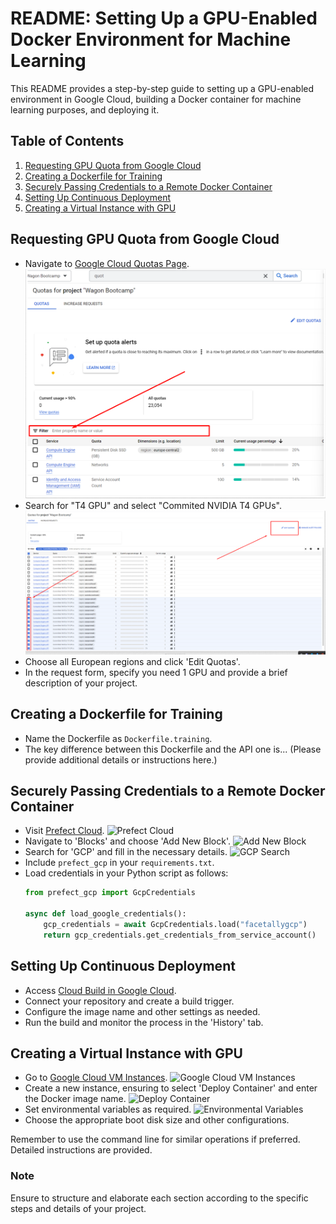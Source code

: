 # README: Setting Up a GPU-Enabled Docker Environment for Machine Learning

This README provides a step-by-step guide to setting up a GPU-enabled environment in Google Cloud, building a Docker container for machine learning purposes, and deploying it.

## Table of Contents
1. [Requesting GPU Quota from Google Cloud](#requesting-gpu-quota-from-google-cloud)
2. [Creating a Dockerfile for Training](#creating-a-dockerfile-for-training)
3. [Securely Passing Credentials to a Remote Docker Container](#securely-passing-credentials-to-a-remote-docker-container)
4. [Setting Up Continuous Deployment](#setting-up-continuous-deployment)
5. [Creating a Virtual Instance with GPU](#creating-a-virtual-instance-with-gpu)

## Requesting GPU Quota from Google Cloud
- Navigate to [Google Cloud Quotas Page](https://console.cloud.google.com/iam-admin/quotas).
  ![Google Cloud Quotas Page](screenshots/image1.png)
- Search for "T4 GPU" and select "Commited NVIDIA T4 GPUs".
  ![T4 GPU Selection](screenshots/image2.png)
- Choose all European regions and click 'Edit Quotas'.
- In the request form, specify you need 1 GPU and provide a brief description of your project.

## Creating a Dockerfile for Training
- Name the Dockerfile as `Dockerfile.training`.
- The key difference between this Dockerfile and the API one is...
  (Please provide additional details or instructions here.)

## Securely Passing Credentials to a Remote Docker Container
- Visit [Prefect Cloud](https://app.prefect.cloud/).
  ![Prefect Cloud](https://prnt.sc/sVd-LbKRusNQ)
- Navigate to 'Blocks' and choose 'Add New Block'.
  ![Add New Block](https://prnt.sc/ctnRAEvNkvDP)
- Search for 'GCP' and fill in the necessary details.
  ![GCP Search](https://prnt.sc/BWqhDm56w9Pv)
- Include `prefect_gcp` in your `requirements.txt`.
- Load credentials in your Python script as follows:
    ```python
    from prefect_gcp import GcpCredentials

    async def load_google_credentials():
        gcp_credentials = await GcpCredentials.load("facetallygcp")
        return gcp_credentials.get_credentials_from_service_account()
    ```

## Setting Up Continuous Deployment
- Access [Cloud Build in Google Cloud](https://console.cloud.google.com/cloud-build).
- Connect your repository and create a build trigger.
- Configure the image name and other settings as needed.
- Run the build and monitor the process in the 'History' tab.

## Creating a Virtual Instance with GPU
- Go to [Google Cloud VM Instances](https://console.cloud.google.com/compute/instances).
  ![Google Cloud VM Instances](https://prnt.sc/Kl4Om05x3bBs)
- Create a new instance, ensuring to select 'Deploy Container' and enter the Docker image name.
  ![Deploy Container](https://prnt.sc/5yz35u-diI7h)
- Set environmental variables as required.
  ![Environmental Variables](https://prnt.sc/OM8cm9Fem34Z)
- Choose the appropriate boot disk size and other configurations.

Remember to use the command line for similar operations if preferred. Detailed instructions are provided.

### Note
Ensure to structure and elaborate each section according to the specific steps and details of your project.
